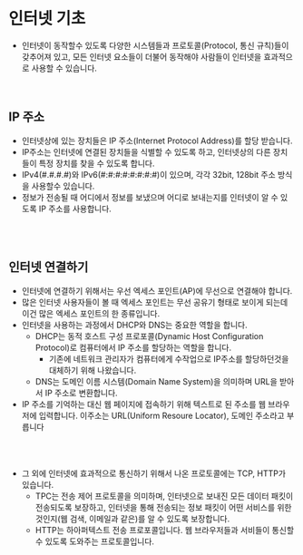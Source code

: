 # 인터넷 기초

- 인터넷이 동작할수 있도록 다양한 시스템들과 프로토콜(Protocol, 통신 규칙)들이 갖추어져 있고, 모든 인터넷 요소들이 더불어 동작해야 사람들이 인터넷을 효과적으로 사용할 수 있습니다.

<br>

## IP 주소

- 인터넷상에 있는 장치들은 IP 주소(Internet Protocol Address)를 할당 받습니다.
- IP주소는 인터넷에 연결된 장치들을 식별할 수 있도록 하고, 인터넷상의 다른 장치들이 특정 장치를 찾을 수 있도록 합니다.
- IPv4(#.#.#.#)와 IPv6(#:#:#:#:#:#:#:#)이 있으며, 각각 32bit, 128bit 주소 방식을 사용할수 있습니다.
- 정보가 전송될 때 어디에서 정보를 보냈으며 어디로 보내는지를 인터넷이 알 수 있도록 IP 주소를 사용합니다.

<br>

<br>

## 인터넷 연결하기

- 인터넷에 연결하기 위해서는 우선 엑세스 포인트(AP)에 무선으로 연결해야 합니다.
- 많은 인터넷 사용자들이 볼 때 엑세스 포인트는 무선 공유기 형태로 보이게 되는데 이건 많은 엑세스 포인트의 한 종류입니다.
- 인터넷을 사용하는 과정에서 DHCP와 DNS는 중요한 역할을 합니다.
  - DHCP는 동적 호스트 구성 프로포콜(Dynamic Host Configuration Protocol)로 컴퓨터에서 IP 주소를 할당하는 역할을 합니다. 
    - 기존에 네트워크 관리자가 컴퓨터에게 수작업으로 IP주소를 할당하던것을 대체하기 위해 나왔습니다.
  - DNS는 도메인 이름 시스템(Domain Name System)을 의미하며 URL을 받아서 IP 주소로 변환합니다.
- IP 주소를 기억하는 대신 웹 페이지에 접속하기 위해 텍스트로 된 주소를 웹 브라우저에 입력합니다. 이주소는 URL(Uniform Resoure Locator), 도메인 주소라고 부릅니다

<br>

<br>

- 그 외에 인터넷에 효과적으로 통신하기 위해서 나온 프로토콜에는 TCP, HTTP가 있습니다.
  - TPC는 전송 제어 프로토콜을 의미하며, 인터넷으로 보내진 모든 데이터 패킷이 전송되도록 보장하고, 인터넷을 통해 전송되는 정보 패킷이 어떤 서비스를 위한 것인지(웹 검색, 이메일과 같은)를 알 수 있도록 보장합니다.
  - HTTP는 하아퍼텍스트 전송 프로포콜입니다. 웹 브라우저들과 서비들이 통신할수 있도록 도와주는 프로토콜입니다.
